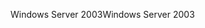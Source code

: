 <span data-ttu-id="89ae7-101">Windows Server 2003</span><span class="sxs-lookup"><span data-stu-id="89ae7-101">Windows Server 2003</span></span>
